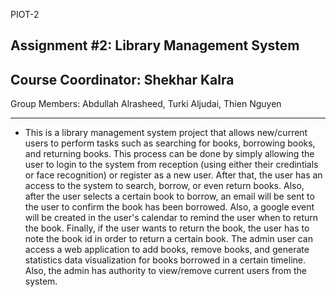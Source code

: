 PIOT-2


Assignment #2: Library Management System
---------
Course Coordinator: Shekhar Kalra
-
Group Members: Abdullah Alrasheed, Turki Aljudai, Thien Nguyen

---------
- This is a library management system project that allows new/current users to perform tasks such as searching for books, 
 borrowing books, and returning books. This process can be done by simply allowing the user to login to the system from
 reception (using either their credintials or face recognition) or register as a new user. After that, the user has an
 access to the system to search, borrow, or even return books. Also, after the user selects a certain book to borrow, an 
 email will be sent to the user to confirm the book has been borrowed. Also, a google event will be created in the user's 
 calendar to remind the user when to return the book. Finally, if the user wants to return the book, the user has to note
 the book id in order to return a certain book. The admin user can access a web application to add books, remove books, and    generate statistics data visualization for books borrowed in a certain timeline. Also, the admin has authority to view/remove current users from the system.
 

